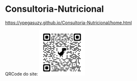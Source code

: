 # Consultoria-Nutricional

<!-- links que estamos usando como modelo:
---------------------------
https://nutrimixconsultoria.com.br/
-------------------------
https://clinicajulianacatapano.com.br/nutricao-esportiva/?gad_source=1&gclid=EAIaIQobChMIxavXnMHZhQMVmUhIAB1hFgavEAAYAiAAEgJ7n_D_BwE
------------------------------
https://nutrirogeriomaschiao.com.br/?gad_source=1&gclid=EAIaIQobChMIxavXnMHZhQMVmUhIAB1hFgavEAAYASAAEgIrm_D_BwE 

-->

https://ypegasuzy.github.io/Consultoria-Nutricional/home.html


QRCode do site:
<img src="qrcode_ypegasuzy.github.io.png" alt="" width=150px>


